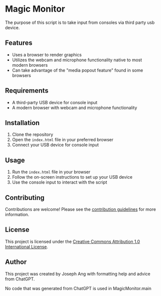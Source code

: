 # Magic Monitor

The purpose of this script is to take input from consoles via third party usb device.

## Features

- Uses a browser to render graphics
- Utilizes the webcam and microphone functionality native to most modern browsers
- Can take advantage of the "media popout feature" found in some browsers

## Requirements

- A third-party USB device for console input
- A modern browser with webcam and microphone functionality

## Installation

1. Clone the repository
2. Open the `index.html` file in your preferred browser
3. Connect your USB device for console input

## Usage

1. Run the `index.html` file in your browser
2. Follow the on-screen instructions to set up your USB device
3. Use the console input to interact with the script

## Contributing

Contributions are welcome! Please see the [contribution guidelines](CONTRIBUTING.md) for more information.

## License

This project is licensed under the [Creative Commons Attribution 1.0 International License](http://creativecommons.org/licenses/by/1.0/).

## Author

This project was created by Joseph Ang with formatting help and advice from ChatGPT.

No code that was generated from ChatGPT is used in MagicMonitor.main

